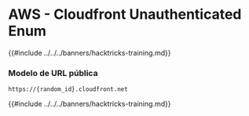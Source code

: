 # AWS - Cloudfront Unauthenticated Enum

{{#include ../../../banners/hacktricks-training.md}}

### Modelo de URL pública
```
https://{random_id}.cloudfront.net
```
{{#include ../../../banners/hacktricks-training.md}}
